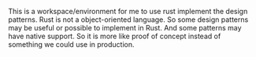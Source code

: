 This is a workspace/environment for me to use rust implement the design patterns.
Rust is not a object-oriented language. So some design patterns may be useful or possible to implement in Rust.
And some patterns may have native support.
So it is more like proof of concept instead of something we could use in production.